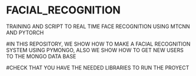 # FACIAL_RECOGNITION
TRAINING AND SCRIPT  TO REAL TIME FACE RECOGNITION USING MTCNN AND PYTORCH

#IN THIS REPOSITORY, WE SHOW HOW TO MAKE A FACIAL RECOGNITION SYSTEM USING PYMONGO, ALSO WE SHOW HOW TO GET NEW USERS TO THE MONGO DATA BASE

#CHECK THAT YOU HAVE THE NEEDED LIBRARIES TO RUN THE PROYECT
